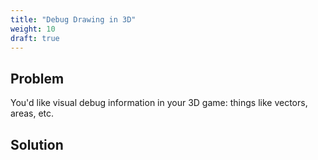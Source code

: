 ```yaml
---
title: "Debug Drawing in 3D"
weight: 10
draft: true
---
```


## Problem

You'd like visual debug information in your 3D game: things like vectors, areas, etc.

## Solution

